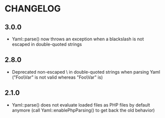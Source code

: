 CHANGELOG
=========

3.0.0
-----

 * Yaml::parse() now throws an exception when a blackslash is not escaped
   in double-quoted strings

2.8.0
-----

 * Deprecated non-escaped \ in double-quoted strings when parsing Yaml
   ("Foo\Var" is not valid whereas "Foo\\Var" is)

2.1.0
-----

 * Yaml::parse() does not evaluate loaded files as PHP files by default
   anymore (call Yaml::enablePhpParsing() to get back the old behavior)

